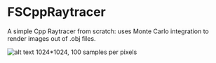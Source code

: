 # FSCppRaytracer

A simple Cpp Raytracer from scratch: uses Monte Carlo integration to render images out of .obj files.

![alt text](https://i.imgur.com/FOvxnXw.jpg)
1024*1024, 100 samples per pixels
